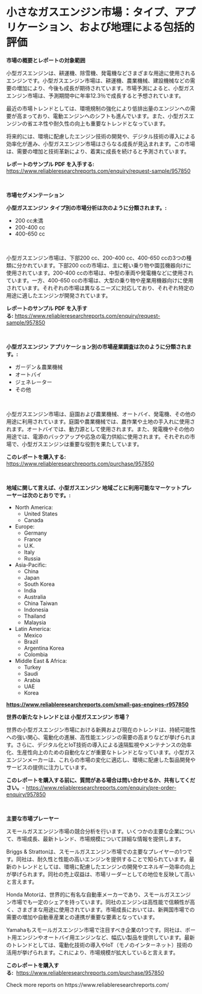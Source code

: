 <p><h1>小さなガスエンジン市場：タイプ、アプリケーション、および地理による包括的評価</h1></p><p><strong>市場の概要とレポートの対象範囲</strong></p>
<p><p>小型ガスエンジンは、耕運機、除雪機、発電機などさまざまな用途に使用されるエンジンです。小型ガスエンジン市場は、耕運機、農業機械、建設機械などの需要の増加により、今後も成長が期待されています。市場予測によると、小型ガスエンジン市場は、予測期間中に年率12.3％で成長すると予想されています。</p><p>最近の市場トレンドとしては、環境規制の強化により低排出量のエンジンへの需要が高まっており、電動エンジンへのシフトも進んでいます。また、小型ガスエンジンの省エネ性や耐久性の向上も重要なトレンドとなっています。</p><p>将来的には、環境に配慮したエンジン技術の開発や、デジタル技術の導入による効率化が進み、小型ガスエンジン市場はさらなる成長が見込まれます。この市場は、需要の増加と技術革新により、着実に成長を続けると予測されています。</p></p>
<p><strong>レポートのサンプル PDF を入手する:</strong> <a href="https://www.reliableresearchreports.com/enquiry/request-sample/957850">https://www.reliableresearchreports.com/enquiry/request-sample/957850</a></p>
<p>&nbsp;</p>
<p><strong>市場セグメンテーション</strong></p>
<p><strong>小型ガスエンジン タイプ別の市場分析は次のように分類されます。:</strong></p>
<p><ul><li>200 cc未満</li><li>200-400 cc</li><li>400-650 cc</li></ul></p>
<p>&nbsp;</p>
<p><p>小型ガスエンジン市場は、下部200 cc、200-400 cc、400-650 ccの3つの種類に分かれています。下部200 ccの市場は、主に軽い乗り物や園芸機器向けに使用されています。200-400 ccの市場は、中型の車両や発電機などに使用されています。一方、400-650 ccの市場は、大型の乗り物や産業用機器向けに使用されています。それぞれの市場は異なるニーズに対応しており、それぞれ特定の用途に適したエンジンが開発されています。</p></p>
<p><strong>レポートのサンプル PDF を入手する:</strong>&nbsp;<a href="https://www.reliableresearchreports.com/enquiry/request-sample/957850">https://www.reliableresearchreports.com/enquiry/request-sample/957850</a></p>
<p>&nbsp;</p>
<p><strong> 小型ガスエンジン アプリケーション別の市場産業調査は次のように分類されます。:</strong></p>
<p><ul><li>ガーデン＆農業機械</li><li>オートバイ</li><li>ジェネレーター</li><li>その他</li></ul></p>
<p>&nbsp;</p>
<p><p>小型ガスエンジン市場は、庭園および農業機械、オートバイ、発電機、その他の用途に利用されています。庭園や農業機械では、農作業や土地の手入れに使用されます。オートバイでは、動力源として使用されます。また、発電機やその他の用途では、電源のバックアップや応急の電力供給に使用されます。それぞれの市場で、小型ガスエンジンは重要な役割を果たしています。</p></p>
<p><strong>このレポートを購入する:</strong>&nbsp; <a href="https://www.reliableresearchreports.com/purchase/957850">https://www.reliableresearchreports.com/purchase/957850</a></p>
<p>&nbsp;</p>
<p><strong>地域に関して言えば、小型ガスエンジン 地域ごとに利用可能なマーケットプレーヤーは次のとおりです。:</strong></p>
<p><ul>
    <li>
        North America:
        <ul>
            <li>United States</li>
            <li>Canada</li>
        </ul>
    </li>
    <li>
        Europe:
        <ul>
            <li>Germany</li>
            <li>France</li>
            <li>U.K.</li>
            <li>Italy</li>
            <li>Russia</li>
        </ul>
    </li>
    <li>
        Asia-Pacific:
        <ul>
            <li>China</li>
            <li>Japan</li>
            <li>South Korea</li>
            <li>India</li>
            <li>Australia</li>
            <li>China Taiwan</li>
            <li>Indonesia</li>
            <li>Thailand</li>
            <li>Malaysia</li>
        </ul>
    </li>
    <li>
        Latin America:
        <ul>
            <li>Mexico</li>
            <li>Brazil</li>
            <li>Argentina Korea</li>
            <li>Colombia</li>
        </ul>
    </li>
    <li>
        Middle East & Africa:
        <ul>
            <li>Turkey</li>
            <li>Saudi</li>
            <li>Arabia</li>
            <li>UAE</li>
            <li>Korea</li>
        </ul>
    </li>
    </ul></p>
<p><strong><a href="https://www.reliableresearchreports.com/small-gas-engines-r957850">https://www.reliableresearchreports.com/small-gas-engines-r957850</a></strong>&nbsp;</p>
<p><strong>世界の新たなトレンドとは 小型ガスエンジン 市場？</strong></p>
<p><p>世界の小型ガスエンジン市場における新興および現在のトレンドは、持続可能性への強い関心、電動化の進展、高性能エンジンの需要の高まりなどが挙げられます。さらに、デジタル化とIoT技術の導入による遠隔監視やメンテナンスの効率化、生産性向上のための自動化などが重要なトレンドとなっています。小型ガスエンジンメーカーは、これらの市場の変化に適応し、環境に配慮した製品開発やサービスの提供に注力しています。</p></p>
<p><strong>このレポートを購入する前に、質問がある場合は問い合わせるか、共有してください。</strong>- <a href="https://www.reliableresearchreports.com/enquiry/pre-order-enquiry/957850">https://www.reliableresearchreports.com/enquiry/pre-order-enquiry/957850</a></p>
<p>&nbsp;</p>
<p><strong>主要な市場プレーヤー</strong></p>
<p><p>スモールガスエンジン市場の競合分析を行います。いくつかの主要な企業について、市場成長、最新トレンド、市場規模について詳細な情報を提供します。</p><p>Briggs & Strattonは、スモールガスエンジン市場での主要なプレイヤーの1つです。同社は、耐久性と性能の高いエンジンを提供することで知られています。最新のトレンドとしては、環境に配慮したエンジンの開発やエネルギー効率の向上が挙げられます。同社の売上収益は、市場リーダーとしての地位を反映して高いと言えます。</p><p>Honda Motorは、世界的に有名な自動車メーカーであり、スモールガスエンジン市場でも一定のシェアを持っています。同社のエンジンは高性能で信頼性が高く、さまざまな用途に使用されています。市場成長においては、新興国市場での需要の増加や自動車産業との連携が重要な要素となっています。</p><p>Yamahaもスモールガスエンジン市場で注目すべき企業の1つです。同社は、ボート用エンジンやオートバイ用エンジンなど、幅広い製品を提供しています。最新のトレンドとしては、電動化技術の導入やIoT（モノのインターネット）技術の活用が挙げられます。これにより、市場規模が拡大していると言えます。</p></p>
<p><strong>このレポートを購入する:</strong>&nbsp;&nbsp;<a href="https://www.reliableresearchreports.com/purchase/957850">https://www.reliableresearchreports.com/purchase/957850</a></p>
<p>Check more reports on https://www.reliableresearchreports.com/</p>
